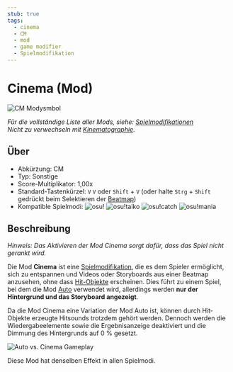 ```yaml
---
stub: true
tags:
  - cinema
  - CM
  - mod
  - game modifier
  - Spielmodifikation
---
```


# Cinema (Mod)

![CM Modysmbol](/wiki/shared/mods/CM.png "Cinema (CM) Modsymbol")

*Für die vollständige Liste aller Mods, siehe: [Spielmodifikationen](/wiki/Game_modifier)*\
*Nicht zu verwechseln mit [Kinematographie](https://de.wikipedia.org/wiki/Kinematographie).*

## Über

- Abkürzung: CM
- Typ: Sonstige
- Score-Multiplikator: 1,00x
- Standard-Tastenkürzel: `V` `V` oder `Shift` + `V` (oder halte `Strg` + `Shift` gedrückt beim Selektieren der [Beatmap](/wiki/Beatmap))
- Kompatible Spielmodi: ![][osu!] ![][osu!taiko] ![][osu!catch] ![][osu!mania]

## Beschreibung

*Hinweis: Das Aktivieren der Mod Cinema sorgt dafür, dass das Spiel nicht gerankt wird.*

Die Mod **Cinema** ist eine [Spielmodifikation](/wiki/Game_modifier), die es dem Spieler ermöglicht, sich zu entspannen und Videos oder Storyboards aus einer Beatmap anzusehen, ohne dass [Hit-Objekte](/wiki/Hit_object) erscheinen. Dies führt zu einem Spiel, bei dem die Mod [Auto](/wiki/Game_modifier/Auto) verwendet wird, allerdings werden **nur der Hintergrund und das Storyboard angezeigt**.

Da die Mod Cinema eine Variation der Mod Auto ist, können durch Hit-Objekte erzeugte Hitsounds trotzdem gehört werden. Dennoch werden die Wiedergabeelemente sowie die Ergebnisanzeige deaktiviert und die Dimmung des Hintergrunds auf 0 % gesetzt.

![Auto vs. Cinema Gameplay](img/CM-comparison.jpg "Vergleich zwischen den Mods Auto (links) und Cinema (rechts)")

Diese Mod hat denselben Effekt in allen Spielmodi.

[osu!]: /wiki/shared/mode/osu.png "osu!"
[osu!taiko]: /wiki/shared/mode/taiko.png "osu!taiko"
[osu!catch]: /wiki/shared/mode/catch.png "osu!catch"
[osu!mania]: /wiki/shared/mode/mania.png "osu!mania"
